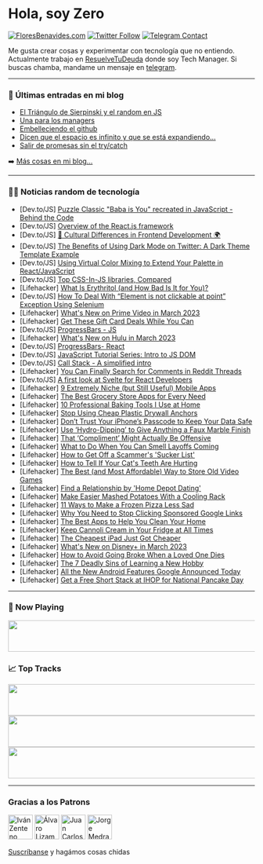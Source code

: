 # Hola, soy Zero

[![FloresBenavides.com](https://img.shields.io/website?down_message=oops&label=MiBlog&style=for-the-badge&up_message=online&url=https%3A%2F%2Ffloresbenavides.com)](https://floresbenavides.com) [![Twitter Follow](https://img.shields.io/twitter/follow/ZeroDragon?color=%231DA1F2&label=Follow&logo=twitter&logoColor=ffffff&style=for-the-badge)](https://twitter.com/zerodragon) [![Telegram Contact](https://img.shields.io/badge/escr%C3%ADbeme-ZeroDragon-%2326A5E4?style=for-the-badge&logo=telegram)](https://t.me/zerodragon)

Me gusta crear cosas y experimentar con tecnología que no entiendo.
Actualmente trabajo en [ResuelveTuDeuda](http://github.com/resuelve) donde soy Tech Manager.
Si buscas chamba, mandame un mensaje en [telegram](https://t.me/zerodragon).

---

### 📕 Últimas entradas en mi blog
<!-- BLOG-POST-LIST:START -->
- [El Triángulo de Sierpinski y el random en JS](https://floresbenavides.com/el-triangulo-de-sierpinski-y-el-random-en-js/)
- [Una para los managers](https://floresbenavides.com/una-para-los-managers/)
- [Embelleciendo el github](https://floresbenavides.com/embelleciendo-el-github/)
- [Dicen que el espacio es infinito y que se está expandiendo…](https://floresbenavides.com/dicen-que-el-espacio-es-infinito-y-que-se-esta-expandiendo/)
- [Salir de promesas sin el try/catch](https://floresbenavides.com/salir-de-promesas-sin-el-try-catch/)
<!-- BLOG-POST-LIST:END -->

➡️ [Más cosas en mi blog...](https://floresbenavides.com)

---

### 👨‍💻 Noticias random de tecnología
<!-- TECH-POSTS:START -->
- [Dev.to/JS] [Puzzle Classic &quot;Baba is You&quot; recreated in JavaScript - Behind the Code](https://dev.to/michi/puzzle-classic-baba-is-you-recreated-in-javascript-behind-the-code-f7f)
- [Dev.to/JS] [Overview of the React.js framework](https://dev.to/mahmoudessam/overview-of-the-reactjs-framework-4ieg)
- [Dev.to/JS] [🙏 Cultural Differences in Frontend Development 🌍](https://dev.to/dhrn/cultural-differences-in-frontend-development-49gp)
- [Dev.to/JS] [The Benefits of Using Dark Mode on Twitter: A Dark Theme Template Example](https://dev.to/payasabun/the-benefits-of-using-dark-mode-on-twitter-a-dark-theme-template-example-1110)
- [Dev.to/JS] [Using Virtual Color Mixing to Extend Your Palette in React/JavaScript](https://dev.to/bytebodger/using-virtual-color-mixing-to-extend-your-palette-in-reactjavascript-l41)
- [Dev.to/JS] [Top CSS-In-JS libraries, Compared](https://dev.to/haidar_ezio/top-css-in-js-libraries-compared-2o14)
- [Lifehacker] [What Is Erythritol &lpar;and How Bad Is It for You&rpar;?](https://lifehacker.com/what-is-erythritol-and-how-bad-is-it-for-you-1850170222)
- [Dev.to/JS] [How To Deal With “Element is not clickable at point” Exception Using Selenium](https://dev.to/lambdatest/how-to-deal-with-element-is-not-clickable-at-point-exception-using-selenium-49h2)
- [Lifehacker] [What&#39;s New on Prime Video in March 2023](https://lifehacker.com/whats-new-on-prime-video-in-march-2023-1850169834)
- [Lifehacker] [Get These Gift Card Deals While You Can](https://lifehacker.com/get-these-gift-card-deals-while-you-can-1850168858)
- [Dev.to/JS] [ProgressBars - JS](https://dev.to/986913/progressbars-js-36ik)
- [Lifehacker] [What&#39;s New on Hulu in March 2023](https://lifehacker.com/whats-new-on-hulu-in-march-2023-1850169381)
- [Dev.to/JS] [ProgressBars- React](https://dev.to/986913/progressbars-react-5c5n)
- [Dev.to/JS] [JavaScript Tutorial Series: Intro to JS DOM](https://dev.to/fullstackjo/javascript-tutorial-series-intro-to-js-dom-3j28)
- [Dev.to/JS] [Call Stack - A simplified intro](https://dev.to/kurgeye/call-stack-a-simplified-intro-c74)
- [Lifehacker] [You Can Finally Search for Comments in Reddit Threads](https://lifehacker.com/you-can-finally-search-for-comments-in-reddit-threads-1850168769)
- [Dev.to/JS] [A first look at Svelte for React Developers](https://dev.to/jordharr/a-first-look-at-svelte-for-react-developers-4mb8)
- [Lifehacker] [9 Extremely Niche &lpar;but Still Useful&rpar; Mobile Apps](https://lifehacker.com/9-extremely-niche-but-still-useful-mobile-apps-1850168829)
- [Lifehacker] [The Best Grocery Store Apps for Every Need](https://lifehacker.com/the-best-grocery-store-apps-for-every-need-1850168630)
- [Lifehacker] [10 Professional Baking Tools I Use at Home](https://lifehacker.com/10-professional-baking-tools-i-use-at-home-1850168766)
- [Lifehacker] [Stop Using Cheap Plastic Drywall Anchors](https://lifehacker.com/stop-using-cheap-plastic-drywall-anchors-1850168414)
- [Lifehacker] [Don’t Trust Your iPhone’s Passcode to Keep Your Data Safe](https://lifehacker.com/don-t-trust-your-iphone-s-passcode-to-keep-your-data-sa-1850166806)
- [Lifehacker] [Use ‘Hydro-Dipping’ to Give Anything a Faux Marble Finish](https://lifehacker.com/use-hydro-dipping-to-give-anything-a-faux-marble-fini-1850168235)
- [Lifehacker] [That ‘Compliment’ Might Actually Be Offensive](https://lifehacker.com/that-compliment-might-actually-be-offensive-1850165585)
- [Lifehacker] [What to Do When You Can Smell Layoffs Coming](https://lifehacker.com/what-to-do-when-you-can-smell-layoffs-coming-1850162589)
- [Lifehacker] [How to Get Off a Scammer&#39;s &#39;Sucker List&#39;](https://lifehacker.com/how-to-get-off-a-scammers-sucker-list-1850166269)
- [Lifehacker] [How to Tell If Your Cat&#39;s Teeth Are Hurting](https://lifehacker.com/how-to-tell-if-your-cats-teeth-are-hurting-1850166169)
- [Lifehacker] [The Best &lpar;and Most Affordable&rpar; Way to Store Old Video Games](https://lifehacker.com/the-best-and-most-affordable-way-to-store-old-video-g-1850166193)
- [Lifehacker] [Find a Relationship by &#39;Home Depot Dating&#39;](https://lifehacker.com/find-a-relationship-by-home-depot-dating-1850165628)
- [Lifehacker] [Make Easier Mashed Potatoes With a Cooling Rack](https://lifehacker.com/make-easier-mashed-potatoes-with-a-cooling-rack-1850165708)
- [Lifehacker] [11 Ways to Make a Frozen Pizza Less Sad](https://lifehacker.com/11-ways-to-make-a-frozen-pizza-less-sad-1850158066)
- [Lifehacker] [Why You Need to Stop Clicking Sponsored Google Links](https://lifehacker.com/why-you-need-to-stop-clicking-sponsored-google-links-1850163992)
- [Lifehacker] [The Best Apps to Help You Clean Your Home](https://lifehacker.com/the-best-apps-to-help-you-clean-your-home-1850164086)
- [Lifehacker] [Keep Cannoli Cream in Your Fridge at All Times](https://lifehacker.com/keep-cannoli-cream-in-your-fridge-at-all-times-1850165117)
- [Lifehacker] [The Cheapest iPad Just Got Cheaper](https://lifehacker.com/the-cheapest-ipad-just-got-cheaper-1850164778)
- [Lifehacker] [What&#39;s New on Disney+ in March 2023](https://lifehacker.com/whats-new-on-disney-in-march-2023-1850164481)
- [Lifehacker] [How to Avoid Going Broke When a Loved One Dies](https://lifehacker.com/how-to-avoid-going-broke-when-a-loved-one-dies-1850164088)
- [Lifehacker] [The 7 Deadly Sins of Learning a New Hobby](https://lifehacker.com/the-7-deadly-sins-of-learning-a-new-hobby-1850163682)
- [Lifehacker] [All the New Android Features Google Announced Today](https://lifehacker.com/all-the-new-android-features-google-announced-today-1850164030)
- [Lifehacker] [Get a Free Short Stack at IHOP for National Pancake Day](https://lifehacker.com/get-a-free-short-stack-at-ihop-for-national-pancake-day-1850164139)<!-- TECH-POSTS:END -->

---

### 🎵 Now Playing
<a href="https://spotify-now-playing-dun.vercel.app/now-playing?open"><img src="https://spotify-now-playing-dun.vercel.app/now-playing" width="540" height="64"></a>

### 📈 Top Tracks
<a href="https://spotify-now-playing-dun.vercel.app/top-tracks?i=1&open"><img src="https://spotify-now-playing-dun.vercel.app/top-tracks?i=1" width="540" height="64"></a>
<a href="https://spotify-now-playing-dun.vercel.app/top-tracks?i=2&open"><img src="https://spotify-now-playing-dun.vercel.app/top-tracks?i=2" width="540" height="64"></a>
<a href="https://spotify-now-playing-dun.vercel.app/top-tracks?i=3&open"><img src="https://spotify-now-playing-dun.vercel.app/top-tracks?i=3" width="540" height="64"></a>

---

### Gracias a los Patrons
[<img src="https://avatars.githubusercontent.com/u/243380?v=4" alt="Iván Zenteno" width="50px">](https://github.com/k001) [<img src="https://avatars.githubusercontent.com/u/19955639?v=4" alt="Álvaro Lizama" width="50px">](https://github.com/alvarolizama) [<img src="https://avatars.githubusercontent.com/u/2718753?v=4" alt="Juan Carlos Ruiz" width="50px">](https://github.com/JuanCrg90) [<img src="https://avatars.githubusercontent.com/u/37025?v=4" alt="Jorge Medrano" width="50px">](https://github.com/h1pp1e) 

[Suscríbanse](https://www.patreon.com/zerodragon) y hagámos cosas chidas
